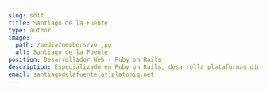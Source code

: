 ```yaml
---
slug: sdlf
title: Santiago de la Fuente
type: author
image:
  path: /media/members/vo.jpg
  alt: Santiago de la Fuente
position: Desarrollador Web - Ruby on Rails
description: Especializado en Ruby on Rails, desarrolla plataformas digitales centradas en la participación y la innovación social.
email: santiagodelafuente[at]platoniq.net
---
```

